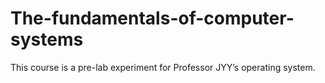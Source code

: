 # The-fundamentals-of-computer-systems
This course is a pre-lab experiment for Professor JYY’s operating system.
